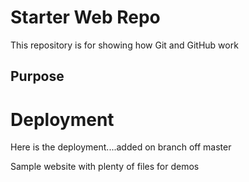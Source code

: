 # Starter Web Repo

This repository is for showing how Git and GitHub work

## Purpose

# Deployment
Here is the deployment....added on branch off master

Sample website with plenty of files for demos
